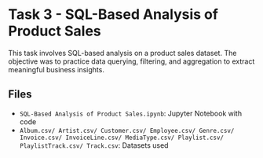 # Task 3 - SQL-Based Analysis of Product Sales

This task involves SQL-based analysis on a product sales dataset. The objective was to practice data querying, filtering, and aggregation to extract meaningful business insights.

## Files
- `SQL-Based Analysis of Product Sales.ipynb`: Jupyter Notebook with code 
- `Album.csv/
Artist.csv/
Customer.csv/
Employee.csv/
Genre.csv/
Invoice.csv/
InvoiceLine.csv/
MediaType.csv/
Playlist.csv/
PlaylistTrack.csv/
Track.csv`: Datasets used 
